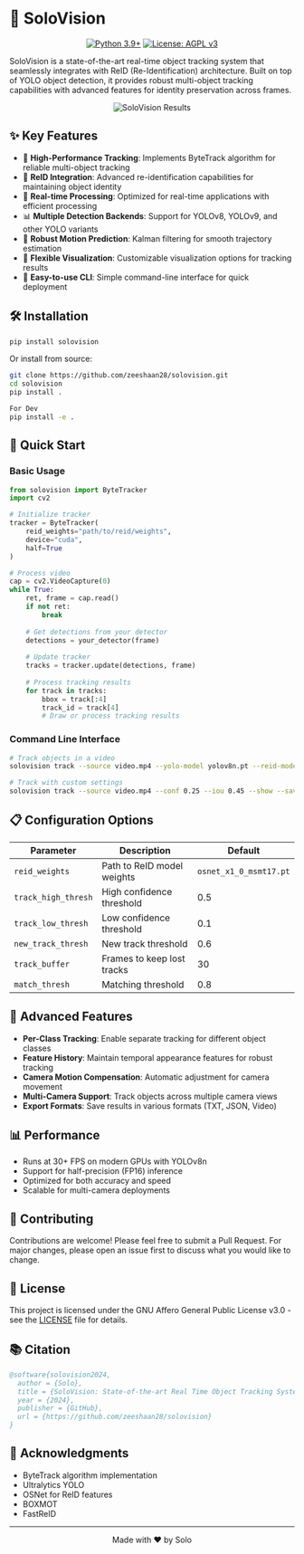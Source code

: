 # 🚀 SoloVision

<div align="center">

[![Python 3.9+](https://img.shields.io/badge/Python-3.9%2B-blue.svg)](https://www.python.org/downloads/)
[![License: AGPL v3](https://img.shields.io/badge/License-AGPL_v3-blue.svg)](https://www.gnu.org/licenses/agpl-3.0)

</div>

SoloVision is a state-of-the-art real-time object tracking system that seamlessly integrates with ReID (Re-Identification) architecture. Built on top of YOLO object detection, it provides robust multi-object tracking capabilities with advanced features for identity preservation across frames.

<div align="center">
  <img src="assets/results/solovision_results.gif" alt="SoloVision Results">
</div>

## ✨ Key Features

- 🎯 **High-Performance Tracking**: Implements ByteTrack algorithm for reliable multi-object tracking
- 🔄 **ReID Integration**: Advanced re-identification capabilities for maintaining object identity
- 🚀 **Real-time Processing**: Optimized for real-time applications with efficient processing
- 📊 **Multiple Detection Backends**: Support for YOLOv8, YOLOv9, and other YOLO variants
- 💪 **Robust Motion Prediction**: Kalman filtering for smooth trajectory estimation
- 🎨 **Flexible Visualization**: Customizable visualization options for tracking results
- 🔧 **Easy-to-use CLI**: Simple command-line interface for quick deployment

## 🛠️ Installation

```bash
pip install solovision
```

Or install from source:

```bash
git clone https://github.com/zeeshaan28/solovision.git
cd solovision
pip install .

For Dev
pip install -e .
```

## 🚀 Quick Start

### Basic Usage

```python
from solovision import ByteTracker
import cv2

# Initialize tracker
tracker = ByteTracker(
    reid_weights="path/to/reid/weights",
    device="cuda",
    half=True
)

# Process video
cap = cv2.VideoCapture(0)
while True:
    ret, frame = cap.read()
    if not ret:
        break
        
    # Get detections from your detector
    detections = your_detector(frame)
    
    # Update tracker
    tracks = tracker.update(detections, frame)
    
    # Process tracking results
    for track in tracks:
        bbox = track[:4]
        track_id = track[4]
        # Draw or process tracking results
```

### Command Line Interface

```bash
# Track objects in a video
solovision track --source video.mp4 --yolo-model yolov8n.pt --reid-model osnet_x1_0_msmt17.pt

# Track with custom settings
solovision track --source video.mp4 --conf 0.25 --iou 0.45 --show --save
```

## 📋 Configuration Options

| Parameter | Description | Default |
|-----------|-------------|---------|
| `reid_weights` | Path to ReID model weights | `osnet_x1_0_msmt17.pt` |
| `track_high_thresh` | High confidence threshold | 0.5 |
| `track_low_thresh` | Low confidence threshold | 0.1 |
| `new_track_thresh` | New track threshold | 0.6 |
| `track_buffer` | Frames to keep lost tracks | 30 |
| `match_thresh` | Matching threshold | 0.8 |

## 🔧 Advanced Features

- **Per-Class Tracking**: Enable separate tracking for different object classes
- **Feature History**: Maintain temporal appearance features for robust tracking
- **Camera Motion Compensation**: Automatic adjustment for camera movement
- **Multi-Camera Support**: Track objects across multiple camera views
- **Export Formats**: Save results in various formats (TXT, JSON, Video)

## 📊 Performance

- Runs at 30+ FPS on modern GPUs with YOLOv8n
- Support for half-precision (FP16) inference
- Optimized for both accuracy and speed
- Scalable for multi-camera deployments

## 🤝 Contributing

Contributions are welcome! Please feel free to submit a Pull Request. For major changes, please open an issue first to discuss what you would like to change.

## 📝 License

This project is licensed under the GNU Affero General Public License v3.0 - see the [LICENSE](LICENSE) file for details.

## 📚 Citation

```bibtex
@software{solovision2024,
  author = {Solo},
  title = {SoloVision: State-of-the-art Real Time Object Tracking System},
  year = {2024},
  publisher = {GitHub},
  url = {https://github.com/zeeshaan28/solovision}
}
```

## 🙏 Acknowledgments

- ByteTrack algorithm implementation
- Ultralytics YOLO
- OSNet for ReID features
- BOXMOT
- FastReID

---
<p align="center">Made with ❤️ by Solo</p>
